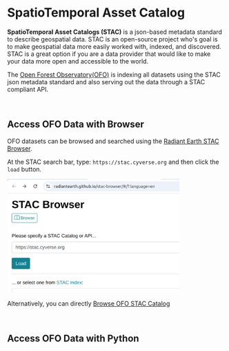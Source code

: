# SpatioTemporal Asset Catalog

**SpatioTemporal Asset Catalogs (STAC)** is a json-based metadata standard to describe geospatial data. STAC is an open-source project who's goal is to make geospatial data more easily worked with, indexed, and discovered. STAC is a great option if you are a data provider that would like to make your data more open and accessible to the world. 

The [Open Forest Observatory(OFO)](https://openforestobservatory.org/) is indexing all datasets using the STAC json metadata standard and also serving out the data through a STAC compliant API. 

<br/>

## Access OFO Data with Browser

OFO datasets can be browsed and searched using the [Radiant Earth STAC Browser](https://radiantearth.github.io/stac-browser/#/?.language=en). 

At the STAC search bar, type: `https://stac.cyverse.org` and then click the `load` button. 

<img src="./images/stac_browser_ofo.png" width=400>

<br/>

Alternatively, you can directly [Browse OFO STAC Catalog](https://radiantearth.github.io/stac-browser/#/external/stac.cyverse.org/)

<br/>

## Access OFO Data with Python








